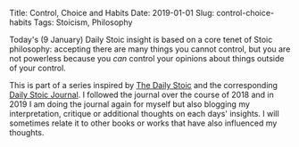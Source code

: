 Title: Control, Choice and Habits
Date: 2019-01-01
Slug: control-choice-habits
Tags: Stoicism, Philosophy

Today's (9 January) Daily Stoic insight is based on a core tenet of Stoic
philosophy: accepting there are many things you cannot control, but you are not
powerless because you _can_ control your opinions about things outside of your
control.

<!-- PELICAN_END_SUMMARY -->

<aside>
This is part of a series inspired by
<a href="https://www.amazon.co.uk/dp/0735211736/?tag=multisites-21">The Daily Stoic</a>
and the corresponding
<a href="https://www.amazon.co.uk/dp/0735211736/?tag=multisites-21">Daily Stoic Journal</a>.
I followed the journal over the course of 2018 and in 2019 I am doing the
journal again for myself but also blogging my interpretation, critique or
additional thoughts on each days' insights. I will sometimes relate it to
other books or works that have also influenced my thoughts.
</aside>
